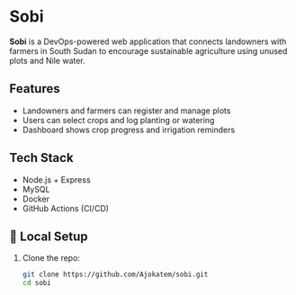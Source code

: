 # Sobi 

**Sobi** is a DevOps-powered web application that connects landowners with farmers in South Sudan to encourage sustainable agriculture using unused plots and Nile water.

##  Features

- Landowners and farmers can register and manage plots
- Users can select crops and log planting or watering
- Dashboard shows crop progress and irrigation reminders

##  Tech Stack

- Node.js + Express
- MySQL
- Docker
- GitHub Actions (CI/CD)

## 🔧 Local Setup

1. Clone the repo:
   ```bash
   git clone https://github.com/Ajokatem/sobi.git
   cd sobi
